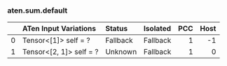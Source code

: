 ### aten.sum.default
|    | ATen Input Variations   | Status   | Isolated   |   PCC |   Host |
|---:|:------------------------|:---------|:-----------|------:|-------:|
|  0 | Tensor<[1]> self = ?    | Fallback | Fallback   |     1 |     -1 |
|  1 | Tensor<[2, 1]> self = ? | Unknown  | Fallback   |     1 |      0 |

